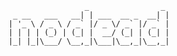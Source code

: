                      _                _ 
     _ __   ___   __| | ___  __ _  __| |
    | '_ \ / _ \ / _` |/ _ \/ _` |/ _` |
    | | | | (_) | (_| |  __/ (_| | (_| |
    |_| |_|\___/ \__,_|\___|\__,_|\__,_|

